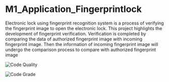 # M1_Application_Fingerprintlock
Electronic lock using fingerprint recognition system is a process of verifying the fingerprint image to open the electronic lock. This project highlights the development of fingerprint verification. Verification is completed by comparing the data of authorized fingerprint image with incoming fingerprint image. Then the information of incoming fingerprint image will undergo the comparison process to compare with authorized fingerprint image

![Code Quality](https://api.codiga.io/project/30075/score/svg)

![Code Grade](https://api.codiga.io/project/30075/status/svg)
